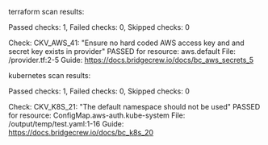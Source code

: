 terraform scan results:

Passed checks: 1, Failed checks: 0, Skipped checks: 0

Check: CKV_AWS_41: "Ensure no hard coded AWS access key and and secret key exists in provider"
	PASSED for resource: aws.default
	File: /provider.tf:2-5
	Guide: https://docs.bridgecrew.io/docs/bc_aws_secrets_5

kubernetes scan results:

Passed checks: 1, Failed checks: 0, Skipped checks: 0

Check: CKV_K8S_21: "The default namespace should not be used"
	PASSED for resource: ConfigMap.aws-auth.kube-system
	File: /output/temp/test.yaml:1-16
	Guide: https://docs.bridgecrew.io/docs/bc_k8s_20

